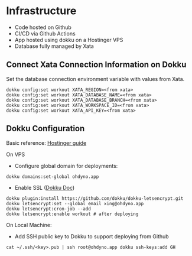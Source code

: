 # Infrastructure

- Code hosted on Github
- CI/CD via Github Actions
- App hosted using dokku on a Hostinger VPS
- Database fully managed by Xata

## Connect Xata Connection Information on Dokku

Set the database connection environment variable with values from Xata.

```shell
dokku config:set workout XATA_REGION=<from xata>
dokku config:set workout XATA_DATABASE_NAME=<from xata>
dokku config:set workout XATA_DATABASE_BRANCH=<from xata>
dokku config:set workout XATA_WORKSPACE_ID=<from xata>
dokku config:set workout XATA_API_KEY=<from xata>
```

## Dokku Configuration

Basic reference: [Hostinger guide](https://support.hostinger.com/en/articles/10100263-how-to-use-the-dokku-vps-template)

On VPS
- Configure global domain for deployments:

```shell
dokku domains:set-global ohdyno.app
```

- Enable SSL ([Dokku Doc](https://dokku.com/docs/deployment/application-deployment/?h=letsencrypt#setting-up-ssl))

```shell
dokku plugin:install https://github.com/dokku/dokku-letsencrypt.git
dokku letsencrypt:set --global email xing@ohdyno.app
dokku letsencrypt:cron-job --add
dokku letsencrypt:enable workout # after deploying
```

On Local Machine:
- Add SSH public key to Dokku to support deploying from Github

```shell
cat ~/.ssh/<key>.pub | ssh root@ohdyno.app dokku ssh-keys:add GH
```

